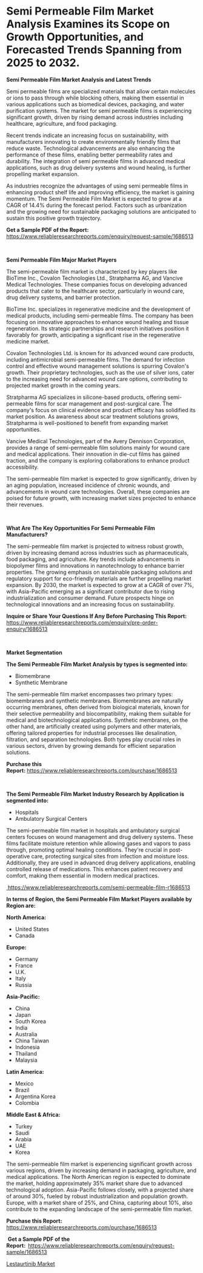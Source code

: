 <p><h1>Semi Permeable Film Market Analysis Examines its Scope on Growth Opportunities, and Forecasted Trends Spanning from 2025 to 2032.</h1></p><p><strong>Semi Permeable Film Market Analysis and Latest Trends</strong></p>
<p><p>Semi permeable films are specialized materials that allow certain molecules or ions to pass through while blocking others, making them essential in various applications such as biomedical devices, packaging, and water purification systems. The market for semi permeable films is experiencing significant growth, driven by rising demand across industries including healthcare, agriculture, and food packaging.</p><p>Recent trends indicate an increasing focus on sustainability, with manufacturers innovating to create environmentally friendly films that reduce waste. Technological advancements are also enhancing the performance of these films, enabling better permeability rates and durability. The integration of semi permeable films in advanced medical applications, such as drug delivery systems and wound healing, is further propelling market expansion.</p><p>As industries recognize the advantages of using semi permeable films in enhancing product shelf life and improving efficiency, the market is gaining momentum. The Semi Permeable Film Market is expected to grow at a CAGR of 14.4% during the forecast period. Factors such as urbanization and the growing need for sustainable packaging solutions are anticipated to sustain this positive growth trajectory.</p></p>
<p><strong>Get a Sample PDF of the Report:&nbsp;</strong> <a href="https://www.reliableresearchreports.com/enquiry/request-sample/1686513?utm_campaign=2629&utm_medium=2&utm_source=Github&utm_content=ia&utm_term=26032025&utm_id=semi-permeable-film">https://www.reliableresearchreports.com/enquiry/request-sample/1686513</a></p>
<p>&nbsp;</p>
<p><strong>Semi Permeable Film Major Market Players</strong></p>
<p><p>The semi-permeable film market is characterized by key players like BioTime Inc., Covalon Technologies Ltd., Stratpharma AG, and Vancive Medical Technologies. These companies focus on developing advanced products that cater to the healthcare sector, particularly in wound care, drug delivery systems, and barrier protection.</p><p>BioTime Inc. specializes in regenerative medicine and the development of medical products, including semi-permeable films. The company has been focusing on innovative approaches to enhance wound healing and tissue regeneration. Its strategic partnerships and research initiatives position it favorably for growth, anticipating a significant rise in the regenerative medicine market.</p><p>Covalon Technologies Ltd. is known for its advanced wound care products, including antimicrobial semi-permeable films. The demand for infection control and effective wound management solutions is spurring Covalon's growth. Their proprietary technologies, such as the use of silver ions, cater to the increasing need for advanced wound care options, contributing to projected market growth in the coming years.</p><p>Stratpharma AG specializes in silicone-based products, offering semi-permeable films for scar management and post-surgical care. The company's focus on clinical evidence and product efficacy has solidified its market position. As awareness about scar treatment solutions grows, Stratpharma is well-positioned to benefit from expanding market opportunities.</p><p>Vancive Medical Technologies, part of the Avery Dennison Corporation, provides a range of semi-permeable film solutions mainly for wound care and medical applications. Their innovation in die-cut films has gained traction, and the company is exploring collaborations to enhance product accessibility.</p><p>The semi-permeable film market is expected to grow significantly, driven by an aging population, increased incidence of chronic wounds, and advancements in wound care technologies. Overall, these companies are poised for future growth, with increasing market sizes projected to enhance their revenues.</p></p>
<p>&nbsp;</p>
<p><strong>What Are The Key Opportunities For Semi Permeable Film Manufacturers?</strong></p>
<p><p>The semi-permeable film market is projected to witness robust growth, driven by increasing demand across industries such as pharmaceuticals, food packaging, and agriculture. Key trends include advancements in biopolymer films and innovations in nanotechnology to enhance barrier properties. The growing emphasis on sustainable packaging solutions and regulatory support for eco-friendly materials are further propelling market expansion. By 2030, the market is expected to grow at a CAGR of over 7%, with Asia-Pacific emerging as a significant contributor due to rising industrialization and consumer demand. Future prospects hinge on technological innovations and an increasing focus on sustainability.</p></p>
<p><strong>Inquire or Share Your Questions If Any Before Purchasing This Report:</strong> <a href="https://www.reliableresearchreports.com/enquiry/pre-order-enquiry/1686513?utm_campaign=2629&utm_medium=2&utm_source=Github&utm_content=ia&utm_term=26032025&utm_id=semi-permeable-film">https://www.reliableresearchreports.com/enquiry/pre-order-enquiry/1686513</a></p>
<p>&nbsp;</p>
<p><strong>Market Segmentation</strong></p>
<p><strong>The Semi Permeable Film Market Analysis by types is segmented into:</strong></p>
<p><ul><li>Biomembrane</li><li>Synthetic Membrane</li></ul></p>
<p><p>The semi-permeable film market encompasses two primary types: biomembranes and synthetic membranes. Biomembranes are naturally occurring membranes, often derived from biological materials, known for their selective permeability and biocompatibility, making them suitable for medical and biotechnological applications. Synthetic membranes, on the other hand, are artificially created using polymers and other materials, offering tailored properties for industrial processes like desalination, filtration, and separation technologies. Both types play crucial roles in various sectors, driven by growing demands for efficient separation solutions.</p></p>
<p><strong>Purchase this Report:&nbsp;</strong><a href="https://www.reliableresearchreports.com/purchase/1686513?utm_campaign=2629&utm_medium=2&utm_source=Github&utm_content=ia&utm_term=26032025&utm_id=semi-permeable-film">https://www.reliableresearchreports.com/purchase/1686513</a></p>
<p>&nbsp;</p>
<p><strong>The Semi Permeable Film Market Industry Research by Application is segmented into:</strong></p>
<p><ul><li>Hospitals</li><li>Ambulatory Surgical Centers</li></ul></p>
<p><p>The semi-permeable film market in hospitals and ambulatory surgical centers focuses on wound management and drug delivery systems. These films facilitate moisture retention while allowing gases and vapors to pass through, promoting optimal healing conditions. They're crucial in post-operative care, protecting surgical sites from infection and moisture loss. Additionally, they are used in advanced drug delivery applications, enabling controlled release of medications. This enhances patient recovery and comfort, making them essential in modern medical practices.</p></p>
<p><a href="https://www.reliableresearchreports.com/semi-permeable-film-r1686513?utm_campaign=2629&utm_medium=2&utm_source=Github&utm_content=ia&utm_term=26032025&utm_id=semi-permeable-film">&nbsp;https://www.reliableresearchreports.com/semi-permeable-film-r1686513</a></p>
<p><strong>In terms of Region, the Semi Permeable Film Market Players available by Region are:</strong></p>
<p>
    <p> <strong> North America: </strong>
        <ul>
            <li>United States</li>
            <li>Canada</li>
        </ul>
        </p> 
    <p> <strong> Europe: </strong>
        <ul>
            <li>Germany</li>
            <li>France</li>
            <li>U.K.</li>
            <li>Italy</li>
            <li>Russia</li>
        </ul>
        </p> 
    <p> <strong> Asia-Pacific: </strong>
        <ul>
            <li>China</li>
            <li>Japan</li>
            <li>South Korea</li>
            <li>India</li>
            <li>Australia</li>
            <li>China Taiwan</li>
            <li>Indonesia</li>
            <li>Thailand</li>
            <li>Malaysia</li>
        </ul>
        </p> 
    <p> <strong> Latin America: </strong>
        <ul>
            <li>Mexico</li>
            <li>Brazil</li>
            <li>Argentina Korea</li>
            <li>Colombia</li>
        </ul>
        </p> 
    <p> <strong> Middle East & Africa: </strong>
        <ul>
            <li>Turkey</li>
            <li>Saudi</li>
            <li>Arabia</li>
            <li>UAE</li>
            <li>Korea</li>
        </ul>
    </p>
    </p>
<p><p>The semi-permeable film market is experiencing significant growth across various regions, driven by increasing demand in packaging, agriculture, and medical applications. The North American region is expected to dominate the market, holding approximately 35% market share due to advanced technological adoption. Asia-Pacific follows closely, with a projected share of around 30%, fueled by robust industrialization and population growth. Europe, with a market share of 25%, and China, capturing about 10%, also contribute to the expanding landscape of the semi-permeable film market.</p></p>
<p><strong>Purchase this Report: </strong><a href="https://www.reliableresearchreports.com/purchase/1686513?utm_campaign=2629&utm_medium=2&utm_source=Github&utm_content=ia&utm_term=26032025&utm_id=semi-permeable-film">https://www.reliableresearchreports.com/purchase/1686513</a></p>
<p>&nbsp;<strong>Get a Sample PDF of the Report:&nbsp;&nbsp;</strong><a href="https://www.reliableresearchreports.com/enquiry/request-sample/1686513?utm_campaign=2629&utm_medium=2&utm_source=Github&utm_content=ia&utm_term=26032025&utm_id=semi-permeable-film">https://www.reliableresearchreports.com/enquiry/request-sample/1686513</a></p>
<p><strong></strong></p>
<p><p><a href="https://github.com/ulyssacrayne00231/Market-Research-Report-List-1/blob/main/lestaurtinib-market.md?utm_campaign=2629&utm_medium=2&utm_source=Github&utm_content=ia&utm_term=26032025&utm_id=semi-permeable-film">Lestaurtinib Market</a></p></p>